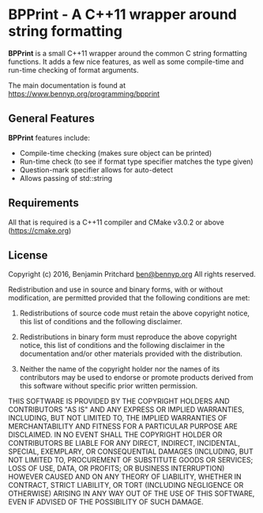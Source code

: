 # BPPrint - A C++11 wrapper around string formatting

**BPPrint** is a small C++11 wrapper around the common C string formatting functions.
It adds a few nice features, as well as some compile-time and run-time
checking of format arguments.

The main documentation is found at https://www.bennyp.org/programming/bpprint


## General Features

**BPPrint** features include:

- Compile-time checking (makes sure object can be printed)
- Run-time check (to see if format type specifier matches the type given)
- Question-mark specifier allows for auto-detect
- Allows passing of std::string

## Requirements

All that is required is a C++11 compiler and CMake v3.0.2 or above
(https://cmake.org)


## License

Copyright (c) 2016, Benjamin Pritchard <ben@bennyp.org>
All rights reserved.

Redistribution and use in source and binary forms, with or without
modification, are permitted provided that the following conditions
are met:

1. Redistributions of source code must retain the above copyright notice,
this list of conditions and the following disclaimer.

2. Redistributions in binary form must reproduce the above copyright
notice, this list of conditions and the following disclaimer in the
documentation and/or other materials provided with the distribution.

3. Neither the name of the copyright holder nor the names of its
contributors may be used to endorse or promote products derived from
this software without specific prior written permission.

THIS SOFTWARE IS PROVIDED BY THE COPYRIGHT HOLDERS AND CONTRIBUTORS
"AS IS" AND ANY EXPRESS OR IMPLIED WARRANTIES, INCLUDING, BUT NOT
LIMITED TO, THE IMPLIED WARRANTIES OF MERCHANTABILITY AND FITNESS FOR
A PARTICULAR PURPOSE ARE DISCLAIMED. IN NO EVENT SHALL THE COPYRIGHT
HOLDER OR CONTRIBUTORS BE LIABLE FOR ANY DIRECT, INDIRECT, INCIDENTAL,
SPECIAL, EXEMPLARY, OR CONSEQUENTIAL DAMAGES (INCLUDING, BUT NOT LIMITED
TO, PROCUREMENT OF SUBSTITUTE GOODS OR SERVICES; LOSS OF USE, DATA, OR
PROFITS; OR BUSINESS INTERRUPTION) HOWEVER CAUSED AND ON ANY THEORY OF
LIABILITY, WHETHER IN CONTRACT, STRICT LIABILITY, OR TORT (INCLUDING
NEGLIGENCE OR OTHERWISE) ARISING IN ANY WAY OUT OF THE USE OF THIS
SOFTWARE, EVEN IF ADVISED OF THE POSSIBILITY OF SUCH DAMAGE.


